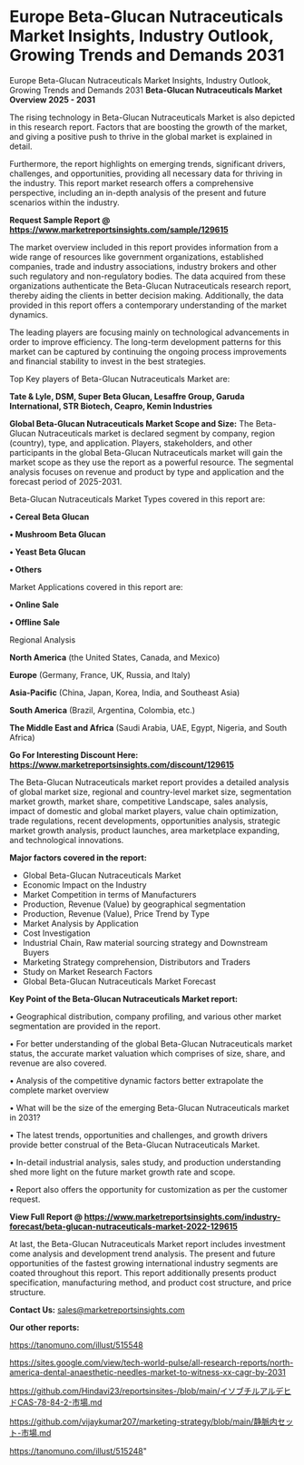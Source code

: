 # Europe Beta-Glucan Nutraceuticals Market Insights, Industry Outlook, Growing Trends and Demands 2031
Europe Beta-Glucan Nutraceuticals Market Insights, Industry Outlook, Growing Trends and Demands 2031
<Strong> Beta-Glucan Nutraceuticals Market Overview 2025 - 2031</strong>

The rising technology in Beta-Glucan Nutraceuticals Market is also depicted in this research report. Factors that are boosting the growth of the market, and giving a positive push to thrive in the global market is explained in detail.

Furthermore, the report highlights on emerging trends, significant drivers, challenges, and opportunities, providing all necessary data for thriving in the industry. This report market research offers a comprehensive perspective, including an in-depth analysis of the present and future scenarios within the industry.

<strong>Request Sample Report @ <a href=https://www.marketreportsinsights.com/sample/129615>https://www.marketreportsinsights.com/sample/129615</a></strong>

The market overview included in this report provides information from a wide range of resources like government organizations, established companies, trade and industry associations, industry brokers and other such regulatory and non-regulatory bodies. The data acquired from these organizations authenticate the Beta-Glucan Nutraceuticals research report, thereby aiding the clients in better decision making. Additionally, the data provided in this report offers a contemporary understanding of the market dynamics.

The leading players are focusing mainly on technological advancements in order to improve efficiency. The long-term development patterns for this market can be captured by continuing the ongoing process improvements and financial stability to invest in the best strategies.

Top Key players of Beta-Glucan Nutraceuticals Market are:

<strong>Tate & Lyle, DSM, Super Beta Glucan, Lesaffre Group, Garuda International, STR Biotech, Ceapro, Kemin Industries</strong>

<strong><b>Global Beta-Glucan Nutraceuticals Market Scope and Size:</b></strong>
The Beta-Glucan Nutraceuticals market is declared segment by company, region (country), type, and application. Players, stakeholders, and other participants in the global Beta-Glucan Nutraceuticals market will gain the market scope as they use the report as a powerful resource. The segmental analysis focuses on revenue and product by type and application and the forecast period of 2025-2031.

Beta-Glucan Nutraceuticals Market Types covered in this report are:

<strong>• Cereal Beta Glucan

• Mushroom Beta Glucan

• Yeast Beta Glucan

• Others</strong>

Market Applications covered in this report are:

<strong>• Online Sale

• Offline Sale</strong> 

Regional Analysis

<strong>North America</strong> (the United States, Canada, and Mexico)

<strong>Europe</strong> (Germany, France, UK, Russia, and Italy)

<strong>Asia-Pacific</strong> (China, Japan, Korea, India, and Southeast Asia)

<strong>South America</strong> (Brazil, Argentina, Colombia, etc.)

<strong>The Middle East and Africa</strong> (Saudi Arabia, UAE, Egypt, Nigeria, and South Africa)

<strong>Go For Interesting Discount Here: <a href=https://www.marketreportsinsights.com/discount/129615>https://www.marketreportsinsights.com/discount/129615</a></strong>

The Beta-Glucan Nutraceuticals market report provides a detailed analysis of global market size, regional and country-level market size, segmentation market growth, market share, competitive Landscape, sales analysis, impact of domestic and global market players, value chain optimization, trade regulations, recent developments, opportunities analysis, strategic market growth analysis, product launches, area marketplace expanding, and technological innovations.

<strong><b>Major factors covered in the report:</b></strong>
<ul>
  <li>Global Beta-Glucan Nutraceuticals Market </li>
  <li>Economic Impact on the Industry</li>
  <li>Market Competition in terms of Manufacturers</li>
  <li>Production, Revenue (Value) by geographical segmentation</li>
  <li>Production, Revenue (Value), Price Trend by Type</li>
  <li>Market Analysis by Application</li>
  <li>Cost Investigation</li>
  <li>Industrial Chain, Raw material sourcing strategy and Downstream Buyers</li>
  <li>Marketing Strategy comprehension, Distributors and Traders</li>
  <li>Study on Market Research Factors</li>
  <li>Global Beta-Glucan Nutraceuticals Market Forecast</li>
</ul>

<strong><b>Key Point of the Beta-Glucan Nutraceuticals Market report:</b></strong>

• Geographical distribution, company profiling, and various other market segmentation are provided in the report.

• For better understanding of the global Beta-Glucan Nutraceuticals market status, the accurate market valuation which comprises of size, share, and revenue are also covered.

• Analysis of the competitive dynamic factors better extrapolate the complete market overview

• What will be the size of the emerging Beta-Glucan Nutraceuticals market in 2031?

• The latest trends, opportunities and challenges, and growth drivers provide better construal of the Beta-Glucan Nutraceuticals Market.

• In-detail industrial analysis, sales study, and production understanding shed more light on the future market growth rate and scope.

• Report also offers the opportunity for customization as per the customer request.

<strong><b>View Full Report @ <a href=https://www.marketreportsinsights.com/industry-forecast/beta-glucan-nutraceuticals-market-2022-129615>https://www.marketreportsinsights.com/industry-forecast/beta-glucan-nutraceuticals-market-2022-129615</a></b></strong>


At last, the Beta-Glucan Nutraceuticals Market report includes investment come analysis and development trend analysis. The present and future opportunities of the fastest growing international industry segments are coated throughout this report. This report additionally presents product specification, manufacturing method, and product cost structure, and price structure.

<strong>Contact Us:</strong>
sales@marketreportsinsights.com

<strong>Our other reports:</strong>

<a href=https://tanomuno.com/illust/515548>https://tanomuno.com/illust/515548</a>

<a href=https://sites.google.com/view/tech-world-pulse/all-research-reports/north-america-dental-anaesthetic-needles-market-to-witness-xx-cagr-by-2031>https://sites.google.com/view/tech-world-pulse/all-research-reports/north-america-dental-anaesthetic-needles-market-to-witness-xx-cagr-by-2031</a>

<a href=https://github.com/Hindavi23/reportsinsites-/blob/main/イソブチルアルデヒドCAS-78-84-2-市場.md>https://github.com/Hindavi23/reportsinsites-/blob/main/イソブチルアルデヒドCAS-78-84-2-市場.md</a>

<a href=https://github.com/vijaykumar207/marketing-strategy/blob/main/静脈内セット-市場.md>https://github.com/vijaykumar207/marketing-strategy/blob/main/静脈内セット-市場.md</a>

<a href=https://tanomuno.com/illust/515248>https://tanomuno.com/illust/515248</a>"
